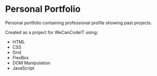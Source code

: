 # Personal Portfolio

Personal portfolio containing professional profile showing past projects.  

Created as a project for WeCanCodeIT using:

* HTML
* CSS
* Grid
* FlexBox
* DOM Manipulation
* JavaScript